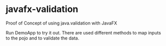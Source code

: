 javafx-validation
=================

Proof of Concept of using java.validation with JavaFX

Run DemoApp to try it out. There are used different methods to map inputs to the pojo and to validate the data.
